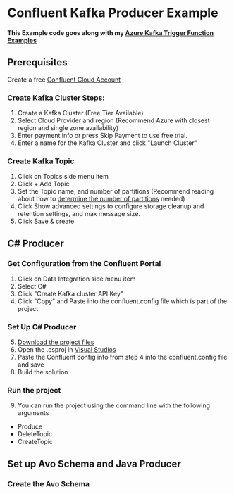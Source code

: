 # Confluent Kafka Producer Example
#### This Example code goes along with my [Azure Kafka Trigger Function Examples](https://github.com/VinnyBonner/AzureKafkaTriggerFunctionExamples)

## Prerequisites
Create a free [Confluent Cloud Account](https://www.confluent.io/)



### Create Kafka Cluster Steps:
1. Create a Kafka Cluster (Free Tier Available)
2. Select Cloud Provider and region (Recommend Azure with closest region and single zone availability)
3. Enter payment info or press Skip Payment to use free trial.
4. Enter a name for the Kafka Cluster and click "Launch Cluster"

### Create Kafka Topic
1. Click on Topics side menu item
2. Click + Add Topic
3. Set the Topic name, and number of partitions (Recommend reading about how to [determine the number of partitions](https://docs.microsoft.com/en-us/azure/architecture/reference-architectures/event-hubs/partitioning-in-event-hubs-and-kafka#determine-the-number-of-partitions) needed)
4. Click Show advanced settings to configure storage cleanup and retention settings, and max message size.
5. Click Save & create

## C# Producer
### Get Configuration from the Confluent Portal
1. Click on Data Integration side menu item
2. Select C#
3. Click "Create Kafka cluster API Key"
4. Click "Copy" and Paste into the confluent.config file which is part of the project

### Set Up C# Producer  
5. [Download the project files](https://github.com/VinnyBonner/ConfluentKafkaProducerExample/tree/main/CSharpExample)
6. Open the .csproj in [Visual Studios](https://visualstudio.microsoft.com/)
7. Paste the Confluent config info from step 4 into the confluent.config file and save
8. Build the solution

### Run the project
9. You can run the project using the command line with the following arguments
  - Produce <TopicName> <NumberOfMessagesToProduce>
  - DeleteTopic <TopicName>
  - CreateTopic <TopicName> <NumberOfPartitions>

## Set up Avo Schema and Java Producer

### Create the Avo Schema
